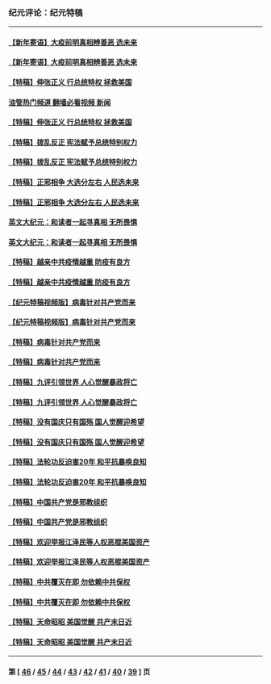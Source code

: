 ### 纪元评论：纪元特稿
---
#### [【新年寄语】大疫前明真相辨善恶 选未来](../../pages/nsc424/n12660855.md?06210330) 
#### [【新年寄语】大疫前明真相辨善恶 选未来](../../pages/nsc424/n12660855.md?06210330) 
#### [【特稿】伸张正义 行总统特权 拯救美国](../../pages/nsc424/n12616806.md?06210330) 
#### [油管热门频道 翻墙必看视频 新闻](ok?06210330)
#### [【特稿】伸张正义 行总统特权 拯救美国](../../pages/nsc424/n12616806.md?06210330) 
#### [【特稿】拨乱反正 宪法赋予总统特别权力](../../pages/nsc424/n12598306.md?06210330) 
#### [【特稿】拨乱反正 宪法赋予总统特别权力](../../pages/nsc424/n12598306.md?06210330) 
#### [【特稿】正邪相争 大选分左右 人民选未来](../../pages/nsc424/n12545208.md?06210330) 
#### [【特稿】正邪相争 大选分左右 人民选未来](../../pages/nsc424/n12545208.md?06210330) 
#### [英文大纪元：和读者一起寻真相 无所畏惧](../../pages/nsc424/n12542027.md?06210330) 
#### [英文大纪元：和读者一起寻真相 无所畏惧](../../pages/nsc424/n12542027.md?06210330) 
#### [【特稿】越亲中共疫情越重 防疫有良方](../../pages/nsc424/n12042989.md?06210330) 
#### [【特稿】越亲中共疫情越重 防疫有良方](../../pages/nsc424/n12042989.md?06210330) 
#### [【纪元特稿视频版】病毒针对共产党而来](../../pages/nsc424/n11977328.md?06210330) 
#### [【纪元特稿视频版】病毒针对共产党而来](../../pages/nsc424/n11977328.md?06210330) 
#### [【特稿】病毒针对共产党而来](../../pages/nsc424/n11928818.md?06210330) 
#### [【特稿】病毒针对共产党而来](../../pages/nsc424/n11928818.md?06210330) 
#### [【特稿】九评引领世界 人心觉醒暴政将亡](../../pages/nsc424/n11660496.md?06210330) 
#### [【特稿】九评引领世界 人心觉醒暴政将亡](../../pages/nsc424/n11660496.md?06210330) 
#### [【特稿】没有国庆只有国殇 国人觉醒迎希望](../../pages/nsc424/n11549354.md?06210330) 
#### [【特稿】没有国庆只有国殇 国人觉醒迎希望](../../pages/nsc424/n11549354.md?06210330) 
#### [【特稿】法轮功反迫害20年 和平抗暴唤良知](../../pages/nsc424/n11389135.md?06210330) 
#### [【特稿】法轮功反迫害20年 和平抗暴唤良知](../../pages/nsc424/n11389135.md?06210330) 
#### [【特稿】中国共产党是邪教组织](../../pages/nsc424/n11355551.md?06210330) 
#### [【特稿】中国共产党是邪教组织](../../pages/nsc424/n11355551.md?06210330) 
#### [【特稿】欢迎举报江泽民等人权恶棍美国资产](../../pages/nsc424/n11303040.md?06210330) 
#### [【特稿】欢迎举报江泽民等人权恶棍美国资产](../../pages/nsc424/n11303040.md?06210330) 
#### [【特稿】中共覆灭在即 勿依赖中共保权](../../pages/nsc424/n11278510.md?06210330) 
#### [【特稿】中共覆灭在即 勿依赖中共保权](../../pages/nsc424/n11278510.md?06210330) 
#### [【特稿】天命昭昭 美国觉醒 共产末日近](../../pages/nsc424/n11150259.md?06210330) 
#### [【特稿】天命昭昭 美国觉醒 共产末日近](../../pages/nsc424/n11150259.md?06210330) 

---
#### 第 [ [46](./46.md?06210330) / [45](./45.md?06210330) / [44](./44.md?06210330) / [43](./43.md?06210330) / [42](./42.md?06210330) / [41](./41.md?06210330) / [40](./40.md?06210330) / [39](./39.md?06210330) ] 页
